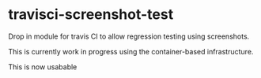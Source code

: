 # travisci-screenshot-test
Drop in module for travis CI to allow regression testing using screenshots.

This is currently work in progress using the container-based infrastructure. 


This is now usabable